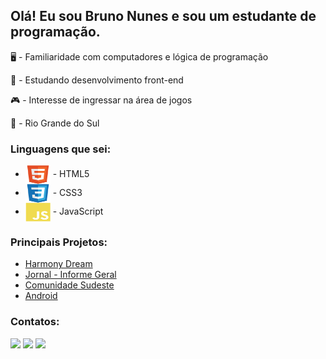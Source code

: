 ## Olá! Eu sou Bruno Nunes e sou um estudante de programação.

<p>🖥️ - Familiaridade com computadores e lógica de programação</p>
<p>📱 - Estudando desenvolvimento front-end</p>
<p>🎮 - Interesse de ingressar na área de jogos</p>
<p>📍 - Rio Grande do Sul</p>

### Linguagens que sei:
<ul>
  <li><img align="center" alt="Rafa-HTML" height="30" width="40" src="https://raw.githubusercontent.com/devicons/devicon/master/icons/html5/html5-original.svg"> - HTML5</li>
  <li><img align="center" alt="Rafa-CSS" height="30" width="40" src="https://raw.githubusercontent.com/devicons/devicon/master/icons/css3/css3-original.svg"> - CSS3</li>
  <li><img align="center" alt="Rafa-Js" height="30" width="40" src="https://raw.githubusercontent.com/devicons/devicon/master/icons/javascript/javascript-plain.svg"> - JavaScript</li>
</ul>

### Principais Projetos:
<ul>
  <li><a href="https://bruno08nunes.github.io/harmony-dream/" target="_blank">Harmony Dream</a></li>
  <li><a href="https://bruno08nunes.github.io/informe-geral/" target="_blank">Jornal - Informe Geral</a></li>
  <li><a href="https://bruno08nunes.github.io/sudeste/" target="_blank">Comunidade Sudeste</a></li>
  <li><a href="https://bruno08nunes.github.io/android/" target="_blank">Android</a></li>
</ul>

### Contatos:
<a href="https://www.youtube.com/@brunonunes6778/featured" target="_blank"><img src="https://img.shields.io/badge/YouTube-FF0000?style=for-the-badge&logo=youtube&logoColor=white" target="_blank"></a>
<a href="https://www.linkedin.com/in/bruno-nunes-24a747293/" target="_blank"><img src="https://img.shields.io/badge/-LinkedIn-%230077B5?style=for-the-badge&logo=linkedin&logoColor=white" target="_blank"></a> 
<a href = "mailto:brunonunes.sl08@gmail.com"><img src="https://img.shields.io/badge/-Gmail-%23333?style=for-the-badge&logo=gmail&logoColor=white" target="_blank"></a>
